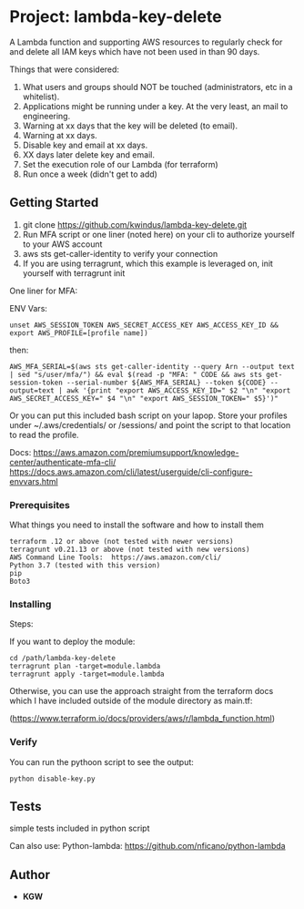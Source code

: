 # Project: lambda-key-delete

A Lambda function and supporting AWS resources to regularly check for and delete all IAM keys which have not been used in than 90 days.

Things that were considered:

1. What users and groups should NOT be touched (administrators, etc in a whitelist).
2. Applications might be running under a key.  At the very least, an mail to engineering.
3. Warning at xx days that the key will be deleted (to email).
4. Warning at xx days.
5. Disable key and email at xx days.
6. XX days later delete key and email.
7. Set the execution role of our Lambda (for terraform)
8. Run once a week (didn't get to add)


## Getting Started

1. git clone https://github.com/kwindus/lambda-key-delete.git
2. Run MFA script or one liner (noted here) on your cli to authorize yourself to your AWS account
3. aws sts get-caller-identity to verify your connection
4. If you are using terragrunt, which this example is leveraged on, init yourself with terragrunt init

One liner for MFA:

ENV Vars:

```
unset AWS_SESSION_TOKEN AWS_SECRET_ACCESS_KEY AWS_ACCESS_KEY_ID && export AWS_PROFILE=[profile name]) 
```
then:
```
AWS_MFA_SERIAL=$(aws sts get-caller-identity --query Arn --output text | sed "s/user/mfa/") && eval $(read -p "MFA: " CODE && aws sts get-session-token --serial-number ${AWS_MFA_SERIAL} --token ${CODE} --output=text | awk '{print "export AWS_ACCESS_KEY_ID=" $2 "\n" "export AWS_SECRET_ACCESS_KEY=" $4 "\n" "export AWS_SESSION_TOKEN=" $5}')"
```

Or you can put this included bash script on your lapop.  Store your profiles under ~/.aws/credentials/ or /sessions/ and point the script to that location to read the profile.

Docs:  https://aws.amazon.com/premiumsupport/knowledge-center/authenticate-mfa-cli/
       https://docs.aws.amazon.com/cli/latest/userguide/cli-configure-envvars.html

### Prerequisites

What things you need to install the software and how to install them

```
terraform .12 or above (not tested with newer versions)
terragrunt v0.21.13 or above (not tested with new versions)
AWS Command Line Tools:  https://aws.amazon.com/cli/
Python 3.7 (tested with this version)
pip
Boto3

```

### Installing

Steps:

If you want to deploy the module:
```
cd /path/lambda-key-delete
terragrunt plan -target=module.lambda
terragrunt apply -target=module.lambda
```
Otherwise, you can use the approach straight from the terraform docs which I have included outside of the 
module directory as main.tf:

(https://www.terraform.io/docs/providers/aws/r/lambda_function.html)

### Verify

You can run the pythoon script to see the output:
```
python disable-key.py
```

## Tests

simple tests included in python script

Can also use: Python-lambda: https://github.com/nficano/python-lambda

## Author

* **KGW** 

